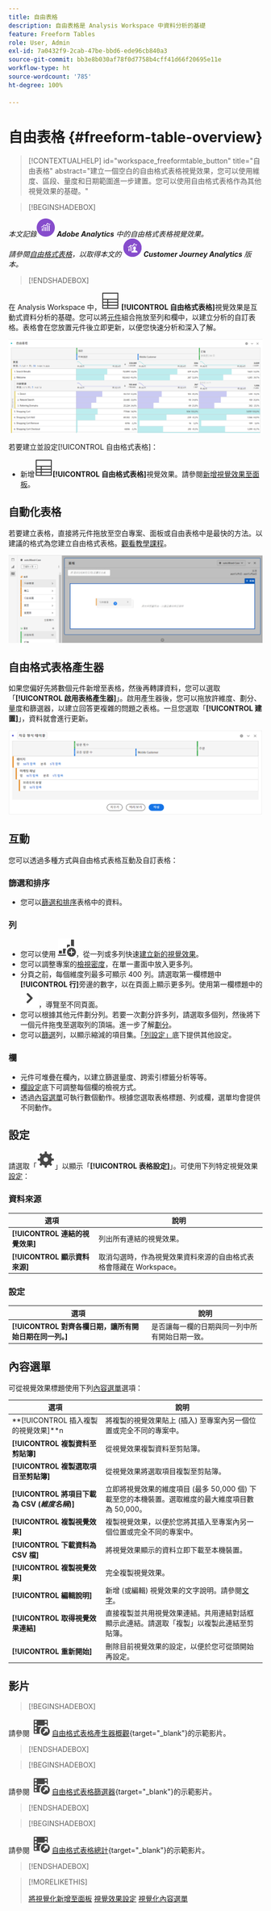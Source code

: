 ```yaml
---
title: 自由表格
description: 自由表格是 Analysis Workspace 中資料分析的基礎
feature: Freeform Tables
role: User, Admin
exl-id: 7a0432f9-2cab-47be-bbd6-ede96cb840a3
source-git-commit: bb3e8b030af78f0d7758b4cff41d66f20695e11e
workflow-type: ht
source-wordcount: '785'
ht-degree: 100%

---
```


# 自由表格 {#freeform-table-overview}


<!-- markdownlint-disable MD034 -->

>[!CONTEXTUALHELP]
>id="workspace_freeformtable_button"
>title="自由表格"
>abstract="建立一個空白的自由格式表格視覺效果，您可以使用維度、區段、量度和日期範圍進一步建置。您可以使用自由格式表格作為其他視覺效果的基礎。"

<!-- markdownlint-enable MD034 -->


>[!BEGINSHADEBOX]

_本文記錄_![AdobeAnalytics](/help/assets/icons/AdobeAnalytics.svg) _**Adobe Analytics** 中的自由格式表格視覺效果。_<br/>_請參閱[自由格式表格](https://experienceleague.adobe.com/zh-hant/docs/analytics-platform/using/cja-workspace/visualizations/freeform-table/freeform-table)，以取得本文的_ ![CustomerJourneyAnalytics](/help/assets/icons/CustomerJourneyAnalytics.svg) _**Customer Journey Analytics** 版本。_

>[!ENDSHADEBOX]


在 Analysis Workspace 中，![表格](/help/assets/icons/Table.svg) **[!UICONTROL 自由格式表格]**&#x200B;視覺效果是互動式資料分析的基礎。您可以將[元件](/help/analyze/analysis-workspace/components/analysis-workspace-components.md)組合拖放至列和欄中，以建立分析的自訂表格。表格會在您放置元件後立即更新，以便您快速分析和深入了解。

![自由格式表格以列和欄的形式顯示元件，包括多個網頁的造訪數和線上訂購數。](assets/opening-section.png)

若要建立並設定[!UICONTROL 自由格式表格]：

* 新增![表格](/help/assets/icons/Table.svg)**[!UICONTROL 自由格式表格]**&#x200B;視覺效果。請參閱[新增視覺效果至面板](../freeform-analysis-visualizations.md#add-visualizations-to-a-panel)。

## 自動化表格

若要建立表格，直接將元件拖放至空白專案、面板或自由表格中是最快的方法。以建議的格式為您建立自由格式表格。[觀看教學課程](https://experienceleague.adobe.com/zh-hant/docs/analytics-learn/tutorials/analysis-workspace/building-freeform-tables/auto-build-freeform-tables-in-analysis-workspace)。

![帶有造訪數元件的新面板放置於工作區。](assets/automated-table.png)

## 自由格式表格產生器

如果您偏好先將數個元件新增至表格，然後再轉譯資料，您可以選取「**[!UICONTROL 啟用表格產生器]**」。啟用產生器後，您可以拖放許維度、劃分、量度和篩選器，以建立回答更複雜的問題之表格。一旦您選取「**[!UICONTROL 建置]**」，資料就會進行更新。

![自由格式表格產生器顯示](assets/table-builder.png)

## 互動

您可以透過多種方式與自由格式表格互動及自訂表格：

### 篩選和排序

* 您可以[篩選和排序](filter-and-sort.md)表格中的資料。

### 列

* 您可以使用 ![GraphBarVerticalAdd](/help/assets/icons/GraphBarVerticalAdd.svg)，從一列或多列快速[建立新的視覺效果](../freeform-analysis-visualizations.md#visualize)。
* 您可以調整專案的[檢視密度](/help/analyze/analysis-workspace/build-workspace-project/view-density.md)，在單一畫面中放入更多列。
* 分頁之前，每個維度列最多可顯示 400 列。請選取第一欄標題中&#x200B;**[!UICONTROL 行]**&#x200B;旁邊的數字，以在頁面上顯示更多列。使用第一欄標題中的 ![ChevronRight](/help/assets/icons/ChevronRight.svg)，導覽至不同頁面。
* 您可以根據其他元件劃分列。若要一次劃分許多列，請選取多個列，然後將下一個元件拖曳至選取列的頂端。進一步了解[劃分](/help/analyze/analysis-workspace/components/dimensions/t-breakdown-fa.md)。
* 您可以[篩選](/help/analyze/analysis-workspace/visualizations/freeform-table/filter-and-sort.md)列，以顯示縮減的項目集。[「列設定」](/help/analyze/analysis-workspace/visualizations/freeform-table/column-row-settings/table-settings.md)底下提供其他設定。

### 欄

* 元件可堆疊在欄內，以建立篩選量度、跨索引標籤分析等等。
* [欄設定](/help/analyze/analysis-workspace/visualizations/freeform-table/column-row-settings/column-settings.md)底下可調整每個欄的檢視方式。
* 透過[內容選單](/help/analyze/analysis-workspace/visualizations/freeform-analysis-visualizations.md#context-menu)可執行數個動作。根據您選取表格標題、列或欄，選單均會提供不同動作。


## 設定

請選取「![設定](/help/assets/icons/Setting.svg)」以顯示「**[!UICONTROL 表格設定]**」。可使用下列特定視覺效果[設定](../freeform-analysis-visualizations.md#settings)：

### 資料來源

| 選項 | 說明 |
|---|---|
| **[!UICONTROL 連結的視覺效果]** | 列出所有連結的視覺效果。 |
| **[!UICONTROL 顯示資料來源]** | 取消勾選時，作為視覺效果資料來源的自由格式表格會隱藏在 Workspace。 |

### 設定

| 選項 | 說明 |
|---|---|
| **[!UICONTROL 對齊各欄日期，讓所有開始日期在同一列。]** | 是否讓每一欄的日期與同一列中所有開始日期一致。 |


## 內容選單

可從視覺效果標題使用下列[內容選單](../freeform-analysis-visualizations.md#context-menu)選項：

| 選項 | 說明 |
| --- | --- |
| **[!UICONTROL 插入複製的視覺效果]**n | 將複製的視覺效果貼上 (插入) 至專案內另一個位置或完全不同的專案中。 |
| **[!UICONTROL 複製資料至剪貼簿]** | 從視覺效果複製資料至剪貼簿。 |
| **[!UICONTROL 複製選取項目至剪貼簿]** | 從視覺效果將選取項目複製至剪貼簿。 |
| **[!UICONTROL 將項目下載為 CSV (*維度名稱*)]** | 立即將視覺效果的維度項目 (最多 50,000 個) 下載至您的本機裝置。選取維度的最大維度項目數為 50,000。 |
| **[!UICONTROL 複製視覺效果]** | 複製視覺效果，以便於您將其插入至專案內另一個位置或完全不同的專案中。 |
| **[!UICONTROL 下載資料為 CSV 檔]** | 將視覺效果顯示的資料立即下載至本機裝置。 |
| **[!UICONTROL 複製視覺效果]** | 完全複製視覺效果。 |
| **[!UICONTROL 編輯說明]** | 新增 (或編輯) 視覺效果的文字說明。請參閱[文字](../text.md)。 |
| **[!UICONTROL 取得視覺效果連結]** | 直接複製並共用視覺效果連結。共用連結對話框顯示此連結。請選取「複製」以複製此連結至剪貼簿。 |
| **[!UICONTROL 重新開始]** | 刪除目前視覺效果的設定，以便於您可從頭開始再設定。 |



## 影片

>[!BEGINSHADEBOX]

請參閱 ![VideoCheckedOut](/help/assets/icons/VideoCheckedOut.svg) [自由格式表格產生器概觀](https://video.tv.adobe.com/v/31318?quality=12&learn=on){target="_blank"}的示範影片。

>[!ENDSHADEBOX]

>[!BEGINSHADEBOX]

請參閱 ![VideoCheckedOut](/help/assets/icons/VideoCheckedOut.svg) [自由格式表格篩選器](https://video.tv.adobe.com/v/23232?quality=12&learn=on){target="_blank"}的示範影片。

>[!ENDSHADEBOX]

>[!BEGINSHADEBOX]

請參閱 ![VideoCheckedOut](/help/assets/icons/VideoCheckedOut.svg) [自由格式表格總計](https://video.tv.adobe.com/v/29273?quality=12&learn=on){target="_blank"}的示範影片。

>[!ENDSHADEBOX]


>[!MORELIKETHIS]
>
>[將視覺化新增至面板](/help/analyze/analysis-workspace/visualizations/freeform-analysis-visualizations.md#add-visualizations-to-a-panel)
>[視覺效果設定](/help/analyze/analysis-workspace/visualizations/freeform-analysis-visualizations.md#settings)
>[視覺化內容選單](/help/analyze/analysis-workspace/visualizations/freeform-analysis-visualizations.md#context-menu)
>



